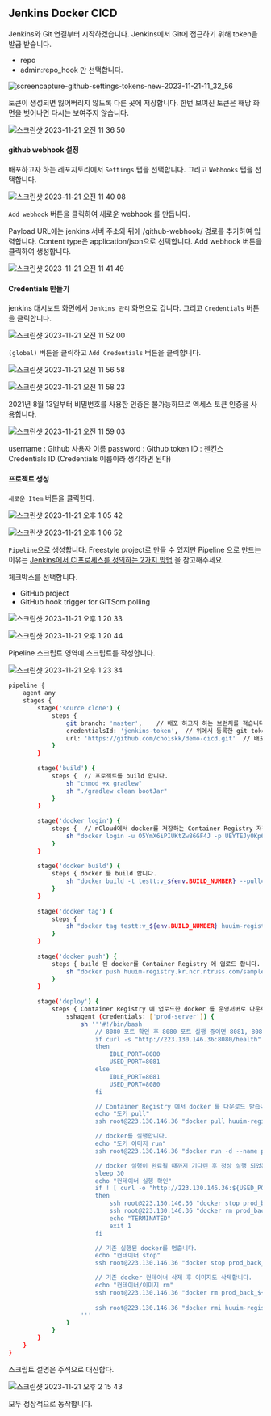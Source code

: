 ## Jenkins Docker CICD

Jenkins와 Git 연결부터 시작하겠습니다.
Jenkins에서 Git에 접근하기 위해 token을 발급 받습니다.
- repo
- admin:repo_hook
만 선택합니다.

![screencapture-github-settings-tokens-new-2023-11-21-11_32_56](https://github.com/zzangoobrother/study-organization/assets/42162127/c2858cce-17e0-4905-8e08-53c70b84a472)



토큰이 생성되면 잃어버리지 않도록 다른 곳에 저장합니다.
한번 보여진 토큰은 해당 화면을 벗어나면 다시는 보여주지 않습니다.

![스크린샷 2023-11-21 오전 11 36 50](https://github.com/zzangoobrother/study-organization/assets/42162127/5835b2ab-abd5-4b21-9c99-35dd0f784fc0)


#### github webhook 설정
배포하고자 하는 레포지토리에서 `Settings` 탭을 선택합니다.
그리고 `Webhooks` 탭을 선택합니다.

![스크린샷 2023-11-21 오전 11 40 08](https://github.com/zzangoobrother/study-organization/assets/42162127/a98ca3c2-c9be-4e62-b5f1-76d88d5a75a2)


`Add webhook` 버튼을 클릭하여 새로운 webhook 를 만듭니다.

Payload URL에는 jenkins 서버 주소와 뒤에 /github-webhook/ 경로를 추가하여 입력합니다.
Content type은 application/json으로 선택합니다.
Add webhook 버튼을 클릭하여 생성합니다.

![스크린샷 2023-11-21 오전 11 41 49](https://github.com/zzangoobrother/study-organization/assets/42162127/2184ee90-6fe4-4904-98c4-569780c28e91)


#### Credentials 만들기
jenkins 대시보드 화면에서 `Jenkins 관리` 화면으로 갑니다.
그리고 `Credentials` 버튼을 클릭합니다.

![스크린샷 2023-11-21 오전 11 52 00](https://github.com/zzangoobrother/study-organization/assets/42162127/0cc624ff-356e-4751-8a0c-cca247643aaf)

`(global)` 버튼을 클릭하고 `Add Credentials` 버튼을 클릭합니다.

![스크린샷 2023-11-21 오전 11 56 58](https://github.com/zzangoobrother/study-organization/assets/42162127/3716502b-0852-4d72-9e5f-c00d914623b9)

![스크린샷 2023-11-21 오전 11 58 23](https://github.com/zzangoobrother/study-organization/assets/42162127/12e598d0-8c01-4bde-9041-26529b6fcba8)

2021년 8월 13일부터 비밀번호를 사용한 인증은 불가능하므로 엑세스 토큰 인증을 사용합니다.

![스크린샷 2023-11-21 오전 11 59 03](https://github.com/zzangoobrother/study-organization/assets/42162127/6f5c0118-c915-45b2-9ebe-1fb0476726e9)

username : Github 사용자 이름
password : Github token
ID : 젠킨스 Credentials ID (Credentials 이름이라 생각하면 된다)

#### 프로젝트 생성
`새로운 Item` 버튼을 클릭한다.

![스크린샷 2023-11-21 오후 1 05 42](https://github.com/zzangoobrother/study-organization/assets/42162127/b1b5fcd9-6ac4-4dfe-9253-72c44c7653bd)

![스크린샷 2023-11-21 오후 1 06 52](https://github.com/zzangoobrother/study-organization/assets/42162127/ef1615e6-9a98-4b4d-bd5f-8570d1be5172)


`Pipeline`으로 생성합니다.
Freestyle project로 만들 수 있지만 Pipeline 으로 만드는 이유는 <a href='https://l-sanghyeup.medium.com/jenkins%EC%97%90%EC%84%9C-ci-%ED%94%84%EB%A1%9C%EC%84%B8%EC%8A%A4%EB%A5%BC-%EC%A0%95%EC%9D%98%ED%95%98%EB%8A%94-2%EA%B0%80%EC%A7%80-%EB%B0%A9%EB%B2%95-22bf0fb1e608' target='_blank' >Jenkins에서 CI프로세스를 정의하는 2가지 방법</a> 을 참고해주세요.

체크박스를 선택합니다.
- GitHub project
- GitHub hook trigger for GITScm polling

![스크린샷 2023-11-21 오후 1 20 33](https://github.com/zzangoobrother/study-organization/assets/42162127/ea618752-7c5a-42d6-9c2b-9aa153198115)

![스크린샷 2023-11-21 오후 1 20 44](https://github.com/zzangoobrother/study-organization/assets/42162127/79ba6306-56cb-47e5-832e-ec8940881d76)

Pipeline 스크립트 영역에 스크립트를 작성합니다.

![스크린샷 2023-11-21 오후 1 23 34](https://github.com/zzangoobrother/study-organization/assets/42162127/841159d8-5f2c-4175-a32a-324adeb3097c)

```bash
pipeline {
    agent any
    stages {
        stage('source clone') {
            steps {
                git branch: 'master',    // 배포 하고자 하는 브런치를 적습니다.
                credentialsId: 'jenkins-token',  // 위에서 등록한 git token에서 credentials Id를 적습니다.
                url: 'https://github.com/choiskk/demo-cicd.git'  // 배포 하는 레포지토리의 url 를 적습니다.
            }
        }
        
        stage('build') {
            steps {  // 프로젝트를 build 합니다.
                sh "chmod +x gradlew"
                sh "./gradlew clean bootJar"
            }
        }
        
        stage('docker login') {
            steps {  // nCloud에서 docker를 저장하는 Container Registry 저장 공간입니다. Container Registry 에 로그인 합니다.
                sh "docker login -u O5YmX6iPIUKtZw86GF4J -p UEYTEJy0Kp6y132IT1BasaRGdeN9lo8cQIlzYtQL huuim-registry.kr.ncr.ntruss.com"
            }
        }
        
        stage('docker build') {
            steps { docker 를 build 합니다.
                sh "docker build -t testt:v_${env.BUILD_NUMBER} --pull=true /var/lib/jenkins/workspace/test-ci"
            }
        }
        
        stage('docker tag') {
            steps { 
                sh "docker tag testt:v_${env.BUILD_NUMBER} huuim-registry.kr.ncr.ntruss.com/sample/testt:v_${env.BUILD_NUMBER}"
            }
        }
        
        stage('docker push') {
            steps { build 된 docker를 Container Registry 에 업로드 합니다.
                sh "docker push huuim-registry.kr.ncr.ntruss.com/sample/testt:v_${env.BUILD_NUMBER}"
            }
        }
        
        stage('deploy') {
            steps { Container Registry 에 업로드한 docker 를 운영서버로 다운로드 후 실행을 합니다.
                sshagent (credentials: ['prod-server']) {
                    sh '''#!/bin/bash
                        // 8080 포트 확인 후 8080 포트 실행 중이면 8081, 8080 포트가 아니면 8080 포트로 실행합니다.
                        if curl -s "http://223.130.146.36:8080/health" > /dev/null
                        then
                            IDLE_PORT=8080
                            USED_PORT=8081
                        else
                            IDLE_PORT=8081
                            USED_PORT=8080
                        fi

                        // Container Registry 에서 docker 를 다운로드 받습니다.
                        echo "도커 pull"
                        ssh root@223.130.146.36 "docker pull huuim-registry.kr.ncr.ntruss.com/sample/testt:v_${BUILD_NUMBER}"

                        // docker를 실행합니다.
                        echo "도커 이미지 run"
                        ssh root@223.130.146.36 "docker run -d --name prod_back_${USED_PORT} -p ${USED_PORT}:8080 huuim-registry.kr.ncr.ntruss.com/sample/testt:v_${BUILD_NUMBER}"

                        // docker 실행이 완료될 때까지 기다린 후 정상 실행 되었는지 확인 합니다.
                        sleep 30
                        echo "컨테이너 실행 확인"
                        if ! [ curl -o "http://223.130.146.36:${USED_PORT}/health" ];
                        then
                            ssh root@223.130.146.36 "docker stop prod_back_${USED_PORT}"
                            ssh root@223.130.146.36 "docker rm prod_back_${USED_PORT}"
                            echo "TERMINATED"
                            exit 1
                        fi

                        // 기존 실행된 docker를 멈춥니다.
                        echo "컨테이너 stop"
                        ssh root@223.130.146.36 "docker stop prod_back_${IDLE_PORT}"

                        // 기존 docker 컨테이너 삭제 후 이미지도 삭제합니다.
                        echo "컨테이너/이미지 rm"
                        ssh root@223.130.146.36 "docker rm prod_back_${IDLE_PORT}"
                        
                        ssh root@223.130.146.36 "docker rmi huuim-registry.kr.ncr.ntruss.com/sample/testt:v_$(expr ${BUILD_NUMBER} - 1)"
                    '''
                }
            }
        }
    }
}
````

스크립트 설명은 주석으로 대신합다.

![스크린샷 2023-11-21 오후 2 15 43](https://github.com/zzangoobrother/study-organization/assets/42162127/45693617-8e02-497a-9971-705e88a39904)

모두 정상적으로 동작합니다.

